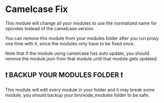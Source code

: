 # Camelcase Fix

This module will change all your modules to use the normalized name for opcodes instead of the camelcase version.

You can remove this module from your modules folder after you run proxy one time with it, since the modules only have to be fixed once.

Note that if the module using camelcase has auto update, you should remove the module.json from that module until that module gets updated.

## :heavy_exclamation_mark: BACKUP YOUR MODULES FOLDER :heavy_exclamation_mark:

This module will edit every module in your folder and it may break some module, you should backup your bin/node_modules folder to be safe.
